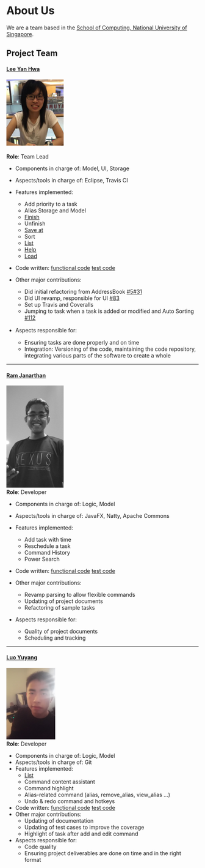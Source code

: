 ﻿# About Us

We are a team based in the [School of Computing, National University of Singapore](http://www.comp.nus.edu.sg).

## Project Team

#### [Lee Yan Hwa](https://github.com/leeyh20)
<img src="images/leeyh20.jpg" width="150"><br><br>
**Role**: Team Lead <br>

* Components in charge of: Model, UI, Storage
* Aspects/tools in charge of: Eclipse, Travis CI
* Features implemented:
    * Add priority to a task
    * Alias Storage and Model
    * [Finish](https://github.com/CS2103JAN2017-W13-B4/main/blob/documentation-changes/docs/UserGuide.md#38-marking-tasks-as-finished--finish)
    * Unfinish
    * [Save at](https://github.com/CS2103JAN2017-W13-B4/main/blob/documentation-changes/docs/UserGuide.md#312-changing-the-storage-location--save_at)
    * Sort
    * [List](https://github.com/CS2103JAN2017-W13-B4/main/blob/39280dce08c8d4baf16c65ef1673febef1f6db08/docs/UserGuide.md#33-listing-tasks--list)
    * [Help](https://github.com/CS2103JAN2017-W13-B4/main/blob/39280dce08c8d4baf16c65ef1673febef1f6db08/docs/UserGuide.md#31-viewing-help--help)
    * [Load](https://github.com/CS2103JAN2017-W13-B4/main/blob/documentation-changes/docs/UserGuide.md#311-loading-an-external-data-file--load)

* Code written: [functional code](https://github.com/CS2103JAN2017-W13-B4/main/blob/master/collated/main/A0140887W.md) [test code](https://github.com/CS2103JAN2017-W13-B4/main/blob/master/collated/test/A0140887W.md)
* Other major contributions:
    * Did initial refactoring from AddressBook [#5](https://github.com/CS2103JAN2017-W13-B4/main/pull/5)[#31](https://github.com/CS2103JAN2017-W13-B4/main/pull/31)  
    * Did UI revamp, responsible for UI [#83](https://github.com/CS2103JAN2017-W13-B4/main/pull/83)  
    * Set up Travis and Coveralls
    * Jumping to task when a task is added or modified and Auto Sorting [#112](https://github.com/CS2103JAN2017-W13-B4/main/pull/112)
* Aspects responsible for:　     　　　　　
    * Ensuring tasks are done properly and on time
    * Integration: Versioning of the code, maintaining the code repository, integrating various parts of the software to create a whole

-----

#### [Ram Janarthan](https://github.com/ramjanarthan)
<img src="images/ramjanarthan.png" width="150"><br>
**Role**: Developer <br>

* Components in charge of: Logic, Model
* Aspects/tools in charge of: JavaFX, Natty, Apache Commons
* Features implemented:
    * Add task with time
    * Reschedule a task
    * Command History
    * Power Search

* Code written: [functional code](https://github.com/CS2103JAN2017-W13-B4/main/blob/master/collated/main/A0147620L.md)   [test code](https://github.com/CS2103JAN2017-W13-B4/main/blob/master/collated/test/A0147620L.md)  
* Other major contributions:
    * Revamp parsing to allow flexible commands
    * Updating of project documents
    * Refactoring of sample tasks
* Aspects responsible for:
    * Quality of project documents
    * Scheduling and tracking

-----

#### [Luo Yuyang](https://github.com/R-o-y)
<img src="images/R-o-y.jpg" width="128"><br>
**Role**: Developer <br>

* Components in charge of: Logic, Model
* Aspects/tools in charge of: Git
* Features implemented:
    * [List](https://github.com/CS2103JAN2017-W13-B4/main/blob/39280dce08c8d4baf16c65ef1673febef1f6db08/docs/UserGuide.md#33-listing-tasks--list)
    * Command content assistant
    * Command highlight
    * Alias-related command (alias, remove_alias, view_alias ...)
    * Undo & redo command and hotkeys
* Code written: [functional code](https://github.com/CS2103JAN2017-W13-B4/main/blob/master/collated/main/A0147980U.md) [test code](https://github.com/CS2103JAN2017-W13-B4/main/blob/master/collated/test/A0147980U.md)  
* Other major contributions:
    * Updating of documentation
    * Updating of test cases to improve the coverage
    * Highlight of task after add and edit command
* Aspects responsible for:
    * Code quality
    * Ensuring project deliverables are done on time and in the right format
